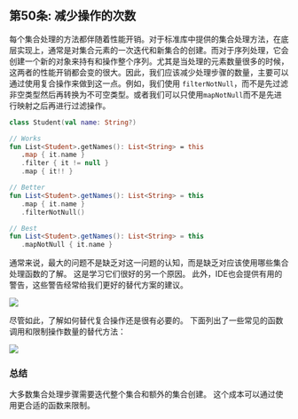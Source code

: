 ## 第50条: 减少操作的次数

每个集合处理的方法都伴随着性能开销。对于标准库中提供的集合处理方法，在底层实现上，通常是对集合元素的一次迭代和新集合的创建。而对于序列处理，它会创建一个新的对象来持有和操作整个序列。尤其是当处理的元素数量很多的时候，这两者的性能开销都会变的很大。因此，我们应该减少处理步骤的数量，主要可以通过使用复合操作来做到这一点。例如，我们使用 `filterNotNull`，而不是先过滤非空类型然后再转换为不可空类型。或者我们可以只使用`mapNotNull`而不是先进行映射之后再进行过滤操作。

``` kotlin
class Student(val name: String?)

// Works
fun List<Student>.getNames(): List<String> = this
   .map { it.name }
   .filter { it != null }
   .map { it!! }

// Better
fun List<Student>.getNames(): List<String> = this
   .map { it.name }
   .filterNotNull()

// Best
fun List<Student>.getNames(): List<String> = this
   .mapNotNull { it.name }
```

通常来说，最大的问题不是缺乏对这一问题的认知，而是缺乏对应该使用哪些集合处理函数的了解。 这是学习它们很好的另一个原因。 此外，IDE也会提供有用的警告，这些警告经常给我们更好的替代方案的建议。

![](../../assets/chapter8/chapter8-6.png)

尽管如此，了解如何替代复合操作还是很有必要的。 下面列出了一些常见的函数调用和限制操作数量的替代方法：

![](../../assets/chapter8/chapter8-7.png)

### 总结

大多数集合处理步骤需要迭代整个集合和额外的集合创建。 这个成本可以通过使用更合适的函数来限制。